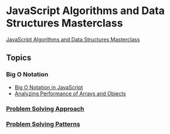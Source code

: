# JavaScript Algorithms and Data Structures Masterclass

[JavaScript Algorithms and Data Structures Masterclass](https://www.udemy.com/course/js-algorithms-and-data-structures-masterclass/?couponCode=LETSLEARNNOW)

## Topics

### Big O Notation

- [Big O Notation in JavaScript](./bigO_notaton/bigO_in_js.md)
- [Analyzing Performance of Arrays and Objects](./bigO_notaton/analyzing_performance_of_arrays_and_objects.md)

### [Problem Solving Approach](./ps_approach/README.md)

### [Problem Solving Patterns](./ps_patterns/README.md)
